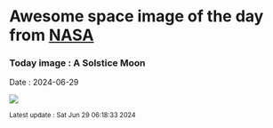 
# Awesome space image of the day from [NASA](https://api.nasa.gov/)

### Today image : A Solstice Moon
Date : 2024-06-29

![](https://apod.nasa.gov/apod/image/2406/SolsMoon2024c1024.jpg)

<small>Latest update : Sat Jun 29 06:18:33 2024</small>
        